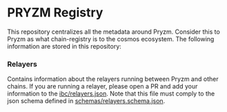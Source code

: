 # PRYZM Registry

This repository centralizes all the metadata around Pryzm. Consider this to Pryzm as what chain-registry is to the
cosmos ecosystem. The following information are stored in this repository:

### Relayers
Contains information about the relayers running between Pryzm and other chains. If you are running a relayer, please
open a PR and add your information to the [ibc/relayers.json](./ibc/relayers.json). Note that this file must comply to
the json schema defined in [schemas/relayers.schema.json](./schemas/relayers.schema.json).
